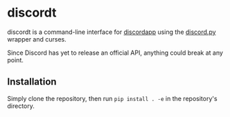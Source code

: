 # discordt

discordt is a command-line interface for [discordapp](https://discordapp.com) using the [discord.py](https://github.com/Rapptz/discord.py) wrapper and curses.

Since Discord has yet to release an official API, anything could break at any point.

## Installation

Simply clone the repository, then run `pip install . -e` in the repository's directory.
